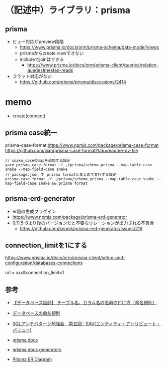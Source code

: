 # （記述中）ライブラリ：prisma

## prisma
- ビュー対応がpreview段階
    - https://www.prisma.io/docs/orm/prisma-schema/data-model/views
    - prismaからcreate viewできない
    - includeでjoinはできる
        - https://www.prisma.io/docs/orm/prisma-client/queries/relation-queries#nested-reads
- フラット対応がない
    - https://github.com/prisma/prisma/discussions/2414


# memo
- create(connect)


## prisma case統一
prisma-case-format
https://www.npmjs.com/package/prisma-case-format
https://github.com/iiian/prisma-case-format?tab=readme-ov-file

```
// snake_caseのmapを追加する設定
yarn prisma-case-format -f ./prisma/schema.prisma --map-table-case snake --map-field-case snake
// package.json で prisma formatとまとめて実行する設定
prisma-case-format -f ./prisma/schema.prisma --map-table-case snake --map-field-case snake && prisma format
```

## prisma-erd-generator
- er図の生成プラグイン
- https://www.npmjs.com/package/prisma-erd-generator
- 0.11.5-0より後のバージョンだと不要なリレーションが出力される不具合
    - https://github.com/keonik/prisma-erd-generator/issues/219

## connection_limitを1にする
https://www.prisma.io/docs/orm/prisma-client/setup-and-configuration/databases-connections

url = xxx&connection_limit=1

## 参考
- [【データベース設計】 テーブル名、カラム名の名前の付け方（命名規則）](https://www.softel.co.jp/blogs/tech/archives/627)
- [データベースの命名規則](https://avinton.com/academy/database-naming-conventions/)
- [SQLアンチパターン勉強会　第五回：EAV(エンティティ・アトリビュート・バリュー)](https://qiita.com/skyc_lin/items/37365a36416d0dc42431)

- [prisma docs](https://www.prisma.io/docs)
- [prisma docs generators](https://www.prisma.io/docs/orm/prisma-schema/overview/generators)
- [Prisma ER Diagram](https://prisma-erd.simonknott.de/)
